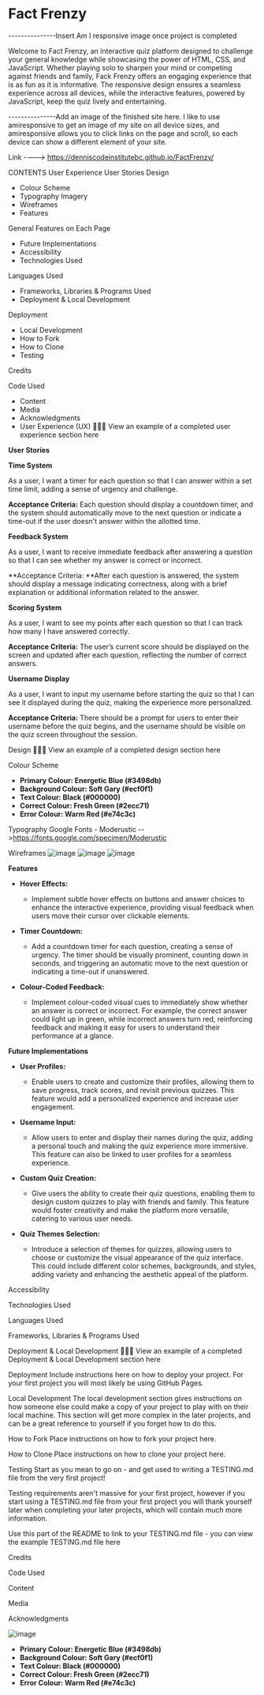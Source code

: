 # Fact Frenzy
---------------Insert Am I responsive image once project is completed

Welcome to Fact Frenzy, an interactive quiz platform designed to challenge your general knowledge while showcasing the power of HTML, CSS, and JavaScript. Whether playing solo to sharpen your mind or competing against friends and family, Fack Frenzy offers an engaging experience that is as fun as it is informative. The responsive design ensures a seamless experience across all devices, while the interactive features, powered by JavaScript, keep the quiz lively and entertaining.

---------------Add an image of the finished site here. I like to use amiresponsive to get an image of my site on all device sizes, and amiresponsive allows you to click links on the page and scroll, so each device can show a different element of your site.

Link ----> https://denniscodeinstitutebc.github.io/FactFrenzy/

CONTENTS
User Experience
User Stories
Design
 - Colour Scheme
 - Typography
Imagery
  - Wireframes
  - Features

General Features on Each Page
- Future Implementations
- Accessibility
- Technologies Used

Languages Used
- Frameworks, Libraries & Programs Used
- Deployment & Local Development

Deployment
- Local Development
- How to Fork
- How to Clone
- Testing

Credits

Code Used
- Content
- Media
- Acknowledgments
- User Experience (UX)
👩🏻‍💻 View an example of a completed user experience section here

**User Stories**

**Time System**

As a user, I want a timer for each question so that I can answer within a set time limit, adding a sense of urgency and challenge.

**Acceptance Criteria:** Each question should display a countdown timer, and the system should automatically move to the next question or indicate a time-out if the user doesn't answer within the allotted time.

**Feedback System**

As a user, I want to receive immediate feedback after answering a question so that I can see whether my answer is correct or incorrect.

**Acceptance Criteria: **After each question is answered, the system should display a message indicating correctness, along with a brief explanation or additional information related to the answer.

**Scoring System**

As a user, I want to see my points after each question so that I can track how many I have answered correctly.

**Acceptance Criteria:** The user’s current score should be displayed on the screen and updated after each question, reflecting the number of correct answers.

**Username Display**

As a user, I want to input my username before starting the quiz so that I can see it displayed during the quiz, making the experience more personalized.

**Acceptance Criteria:** There should be a prompt for users to enter their username before the quiz begins, and the username should be visible on the quiz screen throughout the session.

Design
👩🏻‍💻 View an example of a completed design section here

Colour Scheme
- **Primary Colour: Energetic Blue (#3498db)**
- **Background Colour: Soft Gary (#ecf0f1)**
- **Text Colour: Black (#000000)**
- **Correct Colour: Fresh Green (#2ecc71)**
- **Error Colour: Warm Red (#e74c3c)**

Typography
Google Fonts - Moderustic -- >https://fonts.google.com/specimen/Moderustic

Wireframes
![image](https://github.com/user-attachments/assets/1de05fbe-f68c-4f8e-a431-d45153d5afa8)
![image](https://github.com/user-attachments/assets/2cd15376-d983-48a6-84c4-3be06d876728)
![image](https://github.com/user-attachments/assets/b5d643f1-adfe-498a-93d9-d8b1d77931d8)


**Features**

- **Hover Effects:**

  - Implement subtle hover effects on buttons and answer choices to enhance the interactive experience, providing visual feedback when users move their cursor over clickable elements.

- **Timer Countdown:**

  - Add a countdown timer for each question, creating a sense of urgency. The timer should be visually prominent, counting down in seconds, and triggering an automatic move to the next question or indicating a time-out if unanswered.

- **Colour-Coded Feedback:**

  - Implement colour-coded visual cues to immediately show whether an answer is correct or incorrect. For example, the correct answer could light up in green, while incorrect answers turn red, reinforcing feedback and making it easy for users to understand their performance at a glance.

**Future Implementations**

- **User Profiles:**

  - Enable users to create and customize their profiles, allowing them to save progress, track scores, and revisit previous quizzes. This feature would add a personalized experience and increase user engagement.

- **Username Input:**

  - Allow users to enter and display their names during the quiz, adding a personal touch and making the quiz experience more immersive. This feature can also be linked to user profiles for a seamless experience.

- **Custom Quiz Creation:**

  - Give users the ability to create their quiz questions, enabling them to design custom quizzes to play with friends and family. This feature would foster creativity and make the platform more versatile, catering to various user needs.

- **Quiz Themes Selection:**

  - Introduce a selection of themes for quizzes, allowing users to choose or customize the visual appearance of the quiz interface. This could include different color schemes, backgrounds, and styles, adding variety and enhancing the aesthetic appeal of the platform.

Accessibility

Technologies Used

Languages Used

Frameworks, Libraries & Programs Used

Deployment & Local Development
👩🏻‍💻 View an example of a completed Deployment & Local Development section here

Deployment
Include instructions here on how to deploy your project. For your first project you will most likely be using GitHub Pages.

Local Development
The local development section gives instructions on how someone else could make a copy of your project to play with on their local machine. This section will get more complex in the later projects, and can be a great reference to yourself if you forget how to do this.

How to Fork
Place instructions on how to fork your project here.

How to Clone
Place instructions on how to clone your project here.

Testing
Start as you mean to go on - and get used to writing a TESTING.md file from the very first project!

Testing requirements aren't massive for your first project, however if you start using a TESTING.md file from your first project you will thank yourself later when completing your later projects, which will contain much more information.

Use this part of the README to link to your TESTING.md file - you can view the example TESTING.md file here

Credits

Code Used

Content

Media

Acknowledgments

![image](https://github.com/user-attachments/assets/22653df1-e045-4277-bfac-b00fb14b4903)
- **Primary Colour: Energetic Blue (#3498db)**
- **Background Colour: Soft Gary (#ecf0f1)**
- **Text Colour: Black (#000000)**
- **Correct Colour: Fresh Green (#2ecc71)**
- **Error Colour: Warm Red (#e74c3c)**
